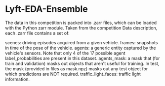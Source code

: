 # Lyft-EDA-Ensemble

The data in this competition is packed into .zarr files, which can be loaded with the Python zarr module. Taken from the competition Data description, each .zarr file contains a set of:

scenes: driving episodes acquired from a given vehicle.
frames: snapshots in time of the pose of the vehicle.
agents: a generic entity captured by the vehicle's sensors. Note that only 4 of the 17 possible agent label_probabilities are present in this dataset.
agents_mask: a mask that (for train and validation) masks out objects that aren't useful for training. In test, the mask (provided in files as mask.npz) masks out any test object for which predictions are NOT required.
traffic_light_faces: traffic light information.
